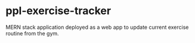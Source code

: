 # ppl-exercise-tracker
MERN stack application deployed as a web app to update current exercise routine from the gym.
